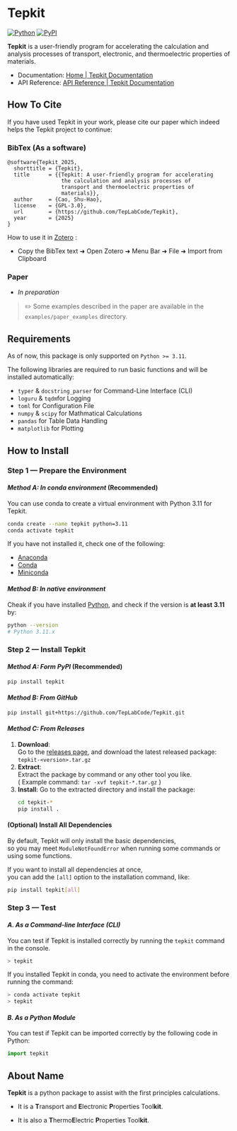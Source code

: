 # Tepkit

[![Python](https://img.shields.io/pypi/pyversions/tepkit.svg)](https://pypi.org/project/tepkit/)
[![PyPI](https://img.shields.io/pypi/v/tepkit.svg)](https://pypi.org/project/tepkit/)

**Tepkit** is a user-friendly program for accelerating
the calculation and analysis processes of 
transport, electronic, and thermoelectric properties of materials.

- Documentation: [Home | Tepkit Documentation](https://teplabcode.github.io/TepkitDoc/)
- API Reference: [API Reference | Tepkit Documentation](https://teplabcode.github.io/TepkitDoc/others/api_reference_overview.html)

## How To Cite

If you have used Tepkit in your work, please cite our paper
which indeed helps the Tepkit project to continue:

### BibTex (As a software)

```
@software{Tepkit_2025,
  shorttitle = {Tepkit},
  title      = {{Tepkit: A user-friendly program for accelerating
                 the calculation and analysis processes of
                 transport and thermoelectric properties of
                 materials}},
  author     = {Cao, Shu-Hao},
  license    = {GPL-3.0},
  url        = {https://github.com/TepLabCode/Tepkit},
  year       = {2025}
}
```

How to use it in [Zotero](https://www.zotero.org) :

- Copy the BibTex text ➜ Open Zotero ➜ Menu Bar ➜ File ➜ Import from Clipboard

### Paper

- *In preparation*

> ✏️ Some examples described in the paper are available in the `examples/paper_examples` directory.

## Requirements

As of now, this package is only supported on `Python >= 3.11`.  

The following libraries are required to run basic functions and will be installed automatically:

- `typer` & `docstring_parser` for Command-Line Interface (CLI)
- `loguru` & `tqdm`for Logging
- `toml` for Configuration File
- `numpy` & `scipy` for Mathmatical Calculations
- `pandas` for Table Data Handling
- `matplotlib` for Plotting

## How to Install

### Step 1 — Prepare the Environment

#### *Method A: In conda environment* (Recommended)

You can use conda to create a virtual environment with Python 3.11 for Tepkit.

```bash
conda create --name tepkit python=3.11
conda activate tepkit
```

If you have not installed it, check one of the following:

- [Anaconda](https://www.anaconda.com/download)
- [Conda](https://docs.conda.io/projects/conda/en/latest/index.html)
- [Miniconda](https://www.anaconda.com/docs/getting-started/miniconda/main)

#### *Method B: In native environment*

Cheak if you have installed [Python](https://www.python.org), and check if the version is **at least 3.11** by:

```bash
python --version
# Python 3.11.x
```

### Step 2 — Install Tepkit

#### *Method A: Form PyPI* (Recommended)

```bash
pip install tepkit
```

#### *Method B: From GitHub*

```bash
pip install git+https://github.com/TepLabCode/Tepkit.git
```

#### *Method C: From Releases*

1. **Download**:  
   Go to the [releases page](https://github.com/TepLabCode/Tepkit/releases),
   and download the latest released package:  
   `tepkit-<version>.tar.gz`
2. **Extract**:  
   Extract the package by command or any other tool you like.  
   ( Example command: `tar -xvf tepkit-*.tar.gz` )
3. **Install**:
   Go to the extracted directory and install the package:  
   ```bash
   cd tepkit-*
   pip install .
   ```
#### (Optional) Install All Dependencies

By default, Tepkit will only install the basic dependencies,  
so you may meet `ModuleNotFoundError` when running some commands or using some functions.

If you want to install all dependencies at once,  
you can add the `[all]` option to the installation command, like:

```bash
pip install tepkit[all]
```

### Step 3 — Test

#### *A. As a Command-line Interface (CLI)*

You can test if Tepkit is installed correctly by running the `tepkit` command in the console.

```bash
> tepkit
```

If you installed Tepkit in conda, you need to activate the environment before running the command:

```bash
> conda activate tepkit
> tepkit
```

#### *B. As a Python Module*

You can test if Tepkit can be imported correctly by the following code in Python:

```python
import tepkit
```

## About Name

**Tepkit** is a python package to assist with the first principles calculations.

- It is a **T**ransport and **E**lectronic **P**roperties Tool**kit**.

- It is also a **T**hermo**E**lectric **P**roperties Tool**kit**.

